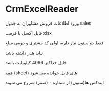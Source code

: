 # CrmExcelReader
ورود اطلاعات فروش مشاوران به جدول sales

فایل اکسل با فرمت xlsx

فقط دو ستون نیاز داره، اولی کد مشتری و دومی مبلغ

نباید هدر داشته باشد

فایل حداکثر 4096 کیلوبایت باشد

همه (sheet) های فایل خوانده می شود

ایندکس ها(ستون) از شماره ۰ (صفر) شروع می شوند
